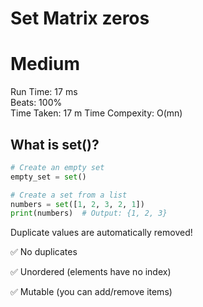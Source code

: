 Set Matrix zeros
=========
# Medium
Run Time: 17 ms         
Beats: 100%      
Time Taken: 17 m
Time Compexity: O(mn)

## What is set()?
``` python
# Create an empty set
empty_set = set()

# Create a set from a list
numbers = set([1, 2, 3, 2, 1])
print(numbers)  # Output: {1, 2, 3}
```
Duplicate values are automatically removed!   

✅ No duplicates

✅ Unordered (elements have no index)

✅ Mutable (you can add/remove items)


